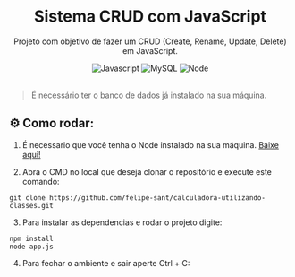 <div align="center">

# Sistema CRUD com JavaScript

Projeto com objetivo de fazer um CRUD (Create, Rename, Update, Delete) em JavaScript.

<img alt="Javascript" src="https://img.shields.io/badge/javascript-%23323330.svg?style=for-the-badge&logo=javascript&logoColor=%23F7DF1E">
<img alt="MySQL" src="https://img.shields.io/badge/MySQL-00000F?style=for-the-badge&logo=mysql&logoColor=white"/>
<img alt="Node" src="https://img.shields.io/badge/node.js-6DA55F?style=for-the-badge&logo=node.js&logoColor=white"/>

</div> <br>

> É necessário ter o banco de dados já instalado na sua máquina.
> 
## ⚙️ Como rodar:

1. É necessario que você tenha o Node instalado na sua máquina. [Baixe aqui!](https://nodejs.org/pt-br/download/package-manager)

2. Abra o CMD no local que deseja clonar o repositório e execute este comando:

```
git clone https://github.com/felipe-sant/calculadora-utilizando-classes.git
```

3. Para instalar as dependencias e rodar o projeto digite:

```
npm install
node app.js
```

4. Para fechar o ambiente e sair aperte Ctrl + C:
